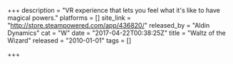 +++
description = "VR experience that lets you feel what it's like to have magical powers."
platforms = []
site_link = "http://store.steampowered.com/app/436820/"
released_by = "Aldin Dynamics"
cat = "W"
date = "2017-04-22T00:38:25Z"
title = "Waltz of the Wizard"
released = "2010-01-01"
tags = []

+++

